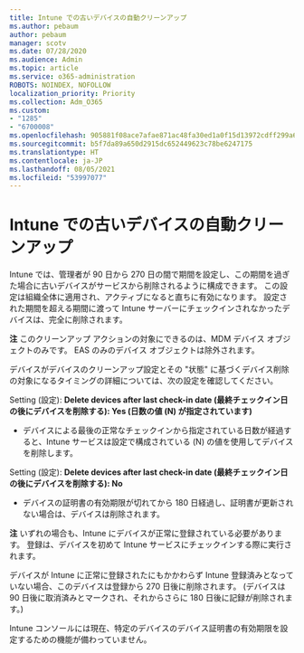 ```yaml
---
title: Intune での古いデバイスの自動クリーンアップ
ms.author: pebaum
author: pebaum
manager: scotv
ms.date: 07/28/2020
ms.audience: Admin
ms.topic: article
ms.service: o365-administration
ROBOTS: NOINDEX, NOFOLLOW
localization_priority: Priority
ms.collection: Adm_O365
ms.custom:
- "1285"
- "6700008"
ms.openlocfilehash: 905881f08ace7afae871ac48fa30ed1a0f15d13972cdff299a6694ca2eafc9cc
ms.sourcegitcommit: b5f7da89a650d2915dc652449623c78be6247175
ms.translationtype: HT
ms.contentlocale: ja-JP
ms.lasthandoff: 08/05/2021
ms.locfileid: "53997077"
---
```

# <a name="automatic-cleanup-of-stale-devices-in-intune"></a>Intune での古いデバイスの自動クリーンアップ

Intune では、管理者が 90 日から 270 日の間で期間を設定し、この期間を過ぎた場合に古いデバイスがサービスから削除されるように構成できます。 この設定は組織全体に適用され、アクティブになると直ちに有効になります。 設定された期間を超える期間に渡って Intune サーバーにチェックインされなかったデバイスは、完全に削除されます。

**注** このクリーンアップ アクションの対象にできるのは、MDM デバイス オブジェクトのみです。 EAS のみのデバイス オブジェクトは除外されます。

デバイスがデバイスのクリーンアップ設定とその "状態" に基づくデバイス削除の対象になるタイミングの詳細については、次の設定を確認してください。

Setting (設定): **Delete devices after last check-in date (最終チェックイン日の後にデバイスを削除する): Yes (日数の値 (N) が指定されています)**

- デバイスによる最後の正常なチェックインから指定されている日数が経過すると、Intune サービスは設定で構成されている (N) の値を使用してデバイスを削除します。

Setting (設定):  **Delete devices after last check-in date (最終チェックイン日の後にデバイスを削除する): No**

- デバイスの証明書の有効期限が切れてから 180 日経過し、証明書が更新されない場合は、デバイスは削除されます。

**注** いずれの場合も、Intune にデバイスが正常に登録されている必要があります。 登録は、デバイスを初めて Intune サービスにチェックインする際に実行されます。

デバイスが Intune に正常に登録されたにもかかわらず Intune 登録済みとなっていない場合、このデバイスは登録から 270 日後に削除されます。 (デバイスは 90 日後に取消済みとマークされ、それからさらに 180 日後に記録が削除されます。)

Intune コンソールには現在、特定のデバイスのデバイス証明書の有効期限を設定するための機能が備わっていません。